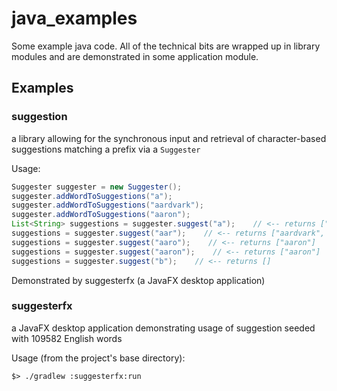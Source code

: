 # java_examples
Some example java code. All of the technical bits are wrapped up in library modules and are demonstrated in some application module.

## Examples
### suggestion
a library allowing for the synchronous input and retrieval of character-based suggestions matching a prefix via a ```Suggester```

Usage:
```java
Suggester suggester = new Suggester();
suggester.addWordToSuggestions("a");
suggester.addWordToSuggestions("aardvark");
suggester.addWordToSuggestions("aaron");
List<String> suggestions = suggester.suggest("a");    // <-- returns ["a", "aardvark", "aaron"]
suggestions = suggester.suggest("aar");    // <-- returns ["aardvark", "aaron"]
suggestions = suggester.suggest("aaro");    // <-- returns ["aaron"]
suggestions = suggester.suggest("aaron");    // <-- returns ["aaron"]
suggestions = suggester.suggest("b");    // <-- returns []
```
Demonstrated by suggesterfx (a JavaFX desktop application)
### suggesterfx
a JavaFX desktop application demonstrating usage of suggestion seeded with 109582 English words

Usage (from the project's base directory):
```
$> ./gradlew :suggesterfx:run
```

